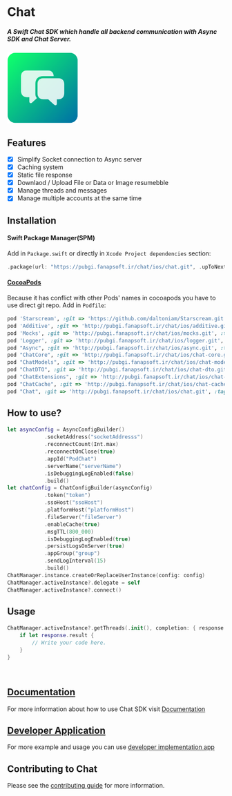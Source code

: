 # Chat

<h5>A Swift Chat SDK which handle all backend communication with Async SDK and Chat Server.</h5>

<img src="https://github.com/hamed8080/chat/raw/main/images/icon.png"  width="164" height="164">

## Features

- [x] Simplify Socket connection to Async server
- [x] Caching system
- [x] Static file response
- [x] Downlaod / Upload File or Data or Image resumebble
- [x] Manage threads and messages
- [x] Manage multiple accounts at the same time

## Installation

#### Swift Package Manager(SPM) 

Add in `Package.swift` or directly in `Xcode Project dependencies` section:

```swift
.package(url: "https://pubgi.fanapsoft.ir/chat/ios/chat.git", .upToNextMinor(from: "1.3.2")),
```

#### [CocoaPods](https://cocoapods.org) 
Because it has conflict with other Pods' names in cocoapods you have to use direct git repo.
Add in `Podfile`:

```ruby
pod 'Starscream', :git => 'https://github.com/daltoniam/Starscream.git', :tag => '3.1.1'
pod 'Additive', :git => 'http://pubgi.fanapsoft.ir/chat/ios/additive.git', :tag => '1.0.1'
pod 'Mocks', :git => 'http://pubgi.fanapsoft.ir/chat/ios/mocks.git', :tag => '1.0.1'
pod 'Logger', :git => 'http://pubgi.fanapsoft.ir/chat/ios/logger.git', :tag => '1.0.2'
pod "Async", :git => 'http://pubgi.fanapsoft.ir/chat/ios/async.git', :tag => '1.3.1'
pod "ChatCore", :git => 'http://pubgi.fanapsoft.ir/chat/ios/chat-core.git', :tag => '1.0.1'
pod "ChatModels", :git => 'http://pubgi.fanapsoft.ir/chat/ios/chat-models.git', :tag => '1.0.2'
pod "ChatDTO", :git => 'http://pubgi.fanapsoft.ir/chat/ios/chat-dto.git', :tag => '1.0.2'
pod "ChatExtensions", :git => 'http://pubgi.fanapsoft.ir/chat/ios/chat-extensions.git', :tag => '1.0.2'
pod "ChatCache", :git => 'http://pubgi.fanapsoft.ir/chat/ios/chat-cache.git', :tag => '1.0.2'
pod "Chat", :git => 'http://pubgi.fanapsoft.ir/chat/ios/chat.git', :tag => '1.3.2'
```

## How to use? 

```swift
let asyncConfig = AsyncConfigBuilder()
            .socketAddress("socketAddresss")
            .reconnectCount(Int.max)
            .reconnectOnClose(true)
            .appId("PodChat")
            .serverName("serverName")
            .isDebuggingLogEnabled(false)
            .build()
let chatConfig = ChatConfigBuilder(asyncConfig)
            .token("token")
            .ssoHost("ssoHost")
            .platformHost("platformHost")
            .fileServer("fileServer")
            .enableCache(true)
            .msgTTL(800_000)
            .isDebuggingLogEnabled(true)
            .persistLogsOnServer(true)
            .appGroup("group")
            .sendLogInterval(15)
            .build()
ChatManager.instance.createOrReplaceUserInstance(config: config)
ChatManager.activeInstance?.delegate = self
ChatManager.activeInstance?.connect()
```

## Usage 
```swift
ChatManager.activeInstance?.getThreads(.init(), completion: { response in
    if let response.result {
        // Write your code here.
    }
}
```
<br/>

## [Documentation](https://hamed8080.github.io/chat/documentation/chat)
For more information about how to use Chat SDK visit [Documentation](https://hamed8080.github.io/chat/documentation/chat/) 
<br/>

## [Developer Application](https://github.com/hamed8080/ChatApplication) 
For more example and usage you can use [developer implementation app](https://pubgi.fanapsoft.ir/chat/ios/chatapplication)
<br/>

## Contributing to Chat
Please see the [contributing guide](/CONTRIBUTING.md) for more information.

<!-- Copyright (c) 2021-2022 Apple Inc and the Swift Project authors. All Rights Reserved. -->
